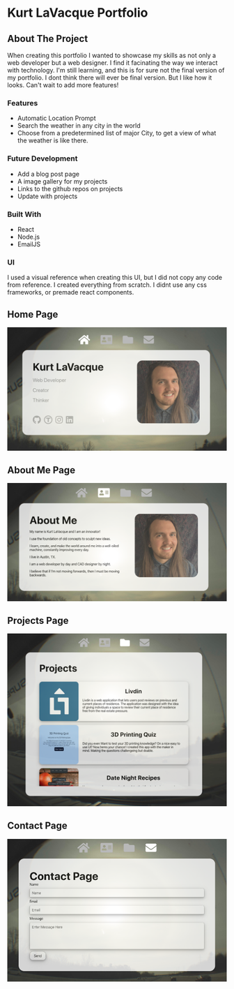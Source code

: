# Kurt LaVacque Portfolio

## About The Project

When creating this portfolio I wanted to showcase my skills as not only a web developer but a web designer.
I find it facinating the way we interact with technology.
I'm still learning, and this is for sure not the final version of my portfolio. I dont think there will ever be final version. But I like how it looks. Can't wait to add more features!

<!-- ## About the Developer

<img height="200px" src="public/Head_Shot.jpeg" alt="">

I'm to make things that work and -->

### Features

- Automatic Location Prompt
- Search the weather in any city in the world
- Choose from a predetermined list of major City, to get a view of what the weather is like there.

### Future Development

- Add a blog post page
- A image gallery for my projects
- Links to the github repos on projects
- Update with projects

### Built With

- React
- Node.js
- EmailJS

### UI

I used a visual reference when creating this UI, but I did not copy any code from reference. I created everything from scratch. I didnt use any css frameworks, or premade react components.

## Home Page

![Home](public/images/Home.png)

## About Me Page

![Home](public/images/About_Me.png)

## Projects Page

![Home](public/images/Projects.png)

## Contact Page

![Home](public/images/Contact.png)
